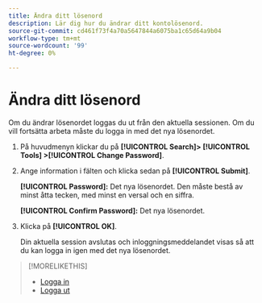 ```yaml
---
title: Ändra ditt lösenord
description: Lär dig hur du ändrar ditt kontolösenord.
source-git-commit: cd461f73f4a70a5647844a6075ba1c65d64a9b04
workflow-type: tm+mt
source-wordcount: '99'
ht-degree: 0%

---
```


# Ändra ditt lösenord

Om du ändrar lösenordet loggas du ut från den aktuella sessionen. Om du vill fortsätta arbeta måste du logga in med det nya lösenordet.

1. På huvudmenyn klickar du på **[!UICONTROL Search]> [!UICONTROL Tools] >[!UICONTROL Change Password]**.

1. Ange information i fälten och klicka sedan på **[!UICONTROL Submit]**.

   **[!UICONTROL Password]:** Det nya lösenordet. Den måste bestå av minst åtta tecken, med minst en versal och en siffra.

   **[!UICONTROL Confirm Password]:** Det nya lösenordet.

1. Klicka på **[!UICONTROL OK]**.

   Din aktuella session avslutas och inloggningsmeddelandet visas så att du kan logga in igen med det nya lösenordet.

>[!MORELIKETHIS]
>
>* [Logga in](/help/search-social-commerce/getting-started/log-in.md)
>* [Logga ut](/help/search-social-commerce/getting-started/log-out.md)

